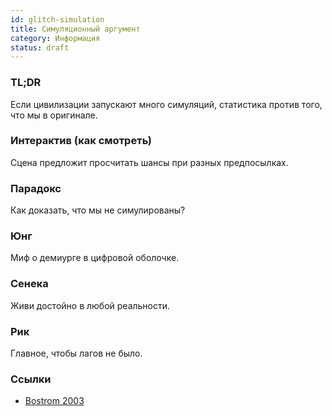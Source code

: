 ```yaml
---
id: glitch-simulation
title: Симуляционный аргумент
category: Информация
status: draft
---
```


### TL;DR

Если цивилизации запускают много симуляций, статистика против того, что мы в оригинале.

### Интерактив (как смотреть)

Сцена предложит просчитать шансы при разных предпосылках.

### Парадокс

Как доказать, что мы не симулированы?

### Юнг

Миф о демиурге в цифровой оболочке.

### Сенека

Живи достойно в любой реальности.

### Рик

Главное, чтобы лагов не было.

### Ссылки

- [Bostrom 2003](https://www.simulation-argument.com/)
